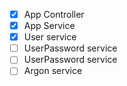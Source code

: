 - [x] App Controller
- [x] App Service
- [x] User service
- [ ] UserPassword service
- [ ] UserPassword service
- [ ] Argon service
